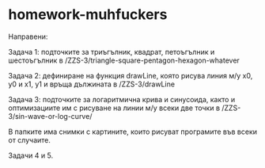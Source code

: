 # homework-muhfuckers
Направени:  
  
Задача 1: подточките за триъгълник, квадрат, петоъгълник и шестоъгълник в /ZZS-3/triangle-square-pentagon-hexagon-whatever  
  
Задача 2: дефиниране на функция drawLine, която рисува линия м/у x0, y0 и x1, y1 и връща дължината в /ZZS-3/drawLine  
  
Задача 3: подточките за логаритмична крива и синусоида, както и оптимизациите им с рисуване на линии м/у всеки две точки в /ZZS-3/sin-wave-or-log-curve/  
  
В папките има снимки с картините, които рисуват програмите във всеки от случаите.  
  
Задачи 4 и 5.  
